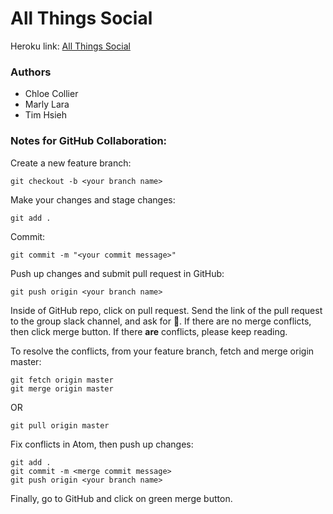 # All Things Social
Heroku link: [All Things Social](https://allthings-social.herokuapp.com/)
### Authors

* Chloe Collier
* Marly Lara
* Tim Hsieh


### Notes for GitHub Collaboration:

Create a new feature branch:
```
git checkout -b <your branch name>
```

Make your changes and stage changes:
```
git add .
```

Commit:
```
git commit -m "<your commit message>"
```

Push up changes and submit pull request in GitHub:
```
git push origin <your branch name>
```

Inside of GitHub repo, click on pull request. Send the link of the pull request to the group slack channel, and ask for 👀. If there are no merge conflicts, then click merge button. If there **are** conflicts, please keep reading.

To resolve the conflicts, from your feature branch, fetch and merge origin master:
```
git fetch origin master
git merge origin master
```
OR
```
git pull origin master
```

Fix conflicts in Atom, then push up changes:
```
git add .
git commit -m <merge commit message>
git push origin <your branch name>
```
Finally, go to GitHub and click on green merge button.

